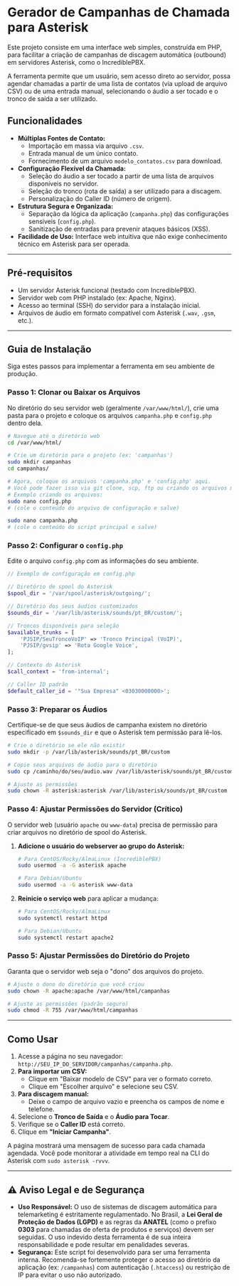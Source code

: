 # Gerador de Campanhas de Chamada para Asterisk

Este projeto consiste em uma interface web simples, construída em PHP, para facilitar a criação de campanhas de discagem automática (outbound) em servidores Asterisk, como o IncrediblePBX.

A ferramenta permite que um usuário, sem acesso direto ao servidor, possa agendar chamadas a partir de uma lista de contatos (via upload de arquivo CSV) ou de uma entrada manual, selecionando o áudio a ser tocado e o tronco de saída a ser utilizado.

## Funcionalidades

-   **Múltiplas Fontes de Contato:**
    -   Importação em massa via arquivo `.csv`.
    -   Entrada manual de um único contato.
    -   Fornecimento de um arquivo `modelo_contatos.csv` para download.
-   **Configuração Flexível da Chamada:**
    -   Seleção do áudio a ser tocado a partir de uma lista de arquivos disponíveis no servidor.
    -   Seleção do tronco (rota de saída) a ser utilizado para a discagem.
    -   Personalização do Caller ID (número de origem).
-   **Estrutura Segura e Organizada:**
    -   Separação da lógica da aplicação (`campanha.php`) das configurações sensíveis (`config.php`).
    -   Sanitização de entradas para prevenir ataques básicos (XSS).
-   **Facilidade de Uso:** Interface web intuitiva que não exige conhecimento técnico em Asterisk para ser operada.

---

## Pré-requisitos

-   Um servidor Asterisk funcional (testado com IncrediblePBX).
-   Servidor web com PHP instalado (ex: Apache, Nginx).
-   Acesso ao terminal (SSH) do servidor para a instalação inicial.
-   Arquivos de áudio em formato compatível com Asterisk (`.wav`, `.gsm`, etc.).

---

## Guia de Instalação

Siga estes passos para implementar a ferramenta em seu ambiente de produção.

### Passo 1: Clonar ou Baixar os Arquivos

No diretório do seu servidor web (geralmente `/var/www/html/`), crie uma pasta para o projeto e coloque os arquivos `campanha.php` e `config.php` dentro dela.

```bash
# Navegue até o diretório web
cd /var/www/html/

# Crie um diretório para o projeto (ex: 'campanhas')
sudo mkdir campanhas
cd campanhas/

# Agora, coloque os arquivos 'campanha.php' e 'config.php' aqui.
# Você pode fazer isso via git clone, scp, ftp ou criando os arquivos manualmente.
# Exemplo criando os arquivos:
sudo nano config.php 
# (cole o conteúdo do arquivo de configuração e salve)

sudo nano campanha.php
# (cole o conteúdo do script principal e salve)
```

### Passo 2: Configurar o `config.php`

Edite o arquivo `config.php` com as informações do seu ambiente.

```php
// Exemplo de configuração em config.php

// Diretório de spool do Asterisk
$spool_dir = '/var/spool/asterisk/outgoing/';

// Diretório dos seus áudios customizados
$sounds_dir = '/var/lib/asterisk/sounds/pt_BR/custom/';

// Troncos disponíveis para seleção
$available_trunks = [
    'PJSIP/SeuTroncoVoIP' => 'Tronco Principal (VoIP)',
    'PJSIP/gvsip' => 'Rota Google Voice',
];

// Contexto do Asterisk
$call_context = 'from-internal';

// Caller ID padrão
$default_caller_id = '"Sua Empresa" <03030000000>';
```

### Passo 3: Preparar os Áudios

Certifique-se de que seus áudios de campanha existem no diretório especificado em `$sounds_dir` e que o Asterisk tem permissão para lê-los.

```bash
# Crie o diretório se ele não existir
sudo mkdir -p /var/lib/asterisk/sounds/pt_BR/custom

# Copie seus arquivos de áudio para o diretório
sudo cp /caminho/do/seu/audio.wav /var/lib/asterisk/sounds/pt_BR/custom/

# Ajuste as permissões
sudo chown -R asterisk:asterisk /var/lib/asterisk/sounds/pt_BR/custom
```

### Passo 4: Ajustar Permissões do Servidor (Crítico)

O servidor web (usuário `apache` ou `www-data`) precisa de permissão para criar arquivos no diretório de spool do Asterisk.

1.  **Adicione o usuário do webserver ao grupo do Asterisk:**

    ```bash
    # Para CentOS/Rocky/AlmaLinux (IncrediblePBX)
    sudo usermod -a -G asterisk apache

    # Para Debian/Ubuntu
    sudo usermod -a -G asterisk www-data
    ```

2.  **Reinicie o serviço web** para aplicar a mudança:

    ```bash
    # Para CentOS/Rocky/AlmaLinux
    sudo systemctl restart httpd

    # Para Debian/Ubuntu
    sudo systemctl restart apache2
    ```

### Passo 5: Ajustar Permissões do Diretório do Projeto

Garanta que o servidor web seja o "dono" dos arquivos do projeto.

```bash
# Ajuste o dono do diretório que você criou
sudo chown -R apache:apache /var/www/html/campanhas

# Ajuste as permissões (padrão seguro)
sudo chmod -R 755 /var/www/html/campanhas
```

---

## Como Usar

1.  Acesse a página no seu navegador: `http://SEU_IP_DO_SERVIDOR/campanhas/campanha.php`.
2.  **Para importar um CSV:**
    -   Clique em "Baixar modelo de CSV" para ver o formato correto.
    -   Clique em "Escolher arquivo" e selecione seu CSV.
3.  **Para discagem manual:**
    -   Deixe o campo de arquivo vazio e preencha os campos de nome e telefone.
4.  Selecione o **Tronco de Saída** e o **Áudio para Tocar**.
5.  Verifique se o **Caller ID** está correto.
6.  Clique em **"Iniciar Campanha"**.

A página mostrará uma mensagem de sucesso para cada chamada agendada. Você pode monitorar a atividade em tempo real na CLI do Asterisk com `sudo asterisk -rvvv`.

---

## ⚠️ Aviso Legal e de Segurança

-   **Uso Responsável:** O uso de sistemas de discagem automática para telemarketing é estritamente regulamentado. No Brasil, a **Lei Geral de Proteção de Dados (LGPD)** e as regras da **ANATEL** (como o prefixo **0303** para chamadas de oferta de produtos e serviços) devem ser seguidas. O uso indevido desta ferramenta é de sua inteira responsabilidade e pode resultar em penalidades severas.
-   **Segurança:** Este script foi desenvolvido para ser uma ferramenta interna. Recomenda-se fortemente proteger o acesso ao diretório da aplicação (ex: `/campanhas`) com autenticação (`.htaccess`) ou restrição de IP para evitar o uso não autorizado.
